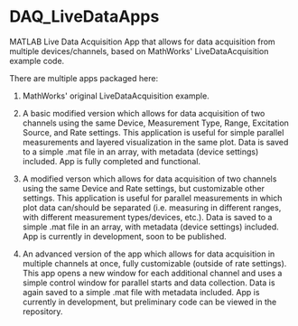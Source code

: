 # DAQ_LiveDataApps

MATLAB Live Data Acquisition App that allows for data acquisition from multiple devices/channels, based on MathWorks' LiveDataAcquisition example code.

There are multiple apps packaged here:
1) MathWorks' original LiveDataAcquisition example.


2) A basic modified version which allows for data acquisition of two channels using the same Device, Measurement Type, Range, Excitation Source, and Rate settings. This application is useful for simple parallel measurements and layered visualization in the same plot. Data is saved to a simple .mat file in an array, with metadata (device settings) included. App is fully completed and functional.


3) A modified verson which allows for data acquisition of two channels using the same Device and Rate settings, but customizable other settings. This application is useful for parallel measurements in which plot data can/should be separated (i.e. measuring in different ranges, with different measurement types/devices, etc.). Data is saved to a simple .mat file in an array, with metadata (device settings) included. App is currently in development, soon to be published.


4) An advanced version of the app which allows for data acquisition in multiple channels at once, fully customizable (outside of rate settings). This app opens a new window for each additional channel and uses a simple control window for parallel starts and data collection. Data is again saved to a simple .mat file with metadata included. App is currently in development, but preliminary code can be viewed in the repository.
